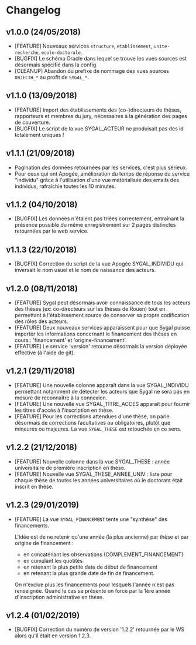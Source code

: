 # Changelog

## v1.0.0 (24/05/2018)

- [FEATURE] Nouveaux services `structure`, `etablissement`, `unite-recherche`, `ecole-doctorale`.
- [BUGFIX]  Le schéma Oracle dans lequel se trouve les vues sources est désormais spécifié dans la config.
- [CLEANUP] Abandon du prefixe de nommage des vues sources `OBJECTH_*` au profit de `SYGAL_*`. 

## v1.1.0 (13/09/2018)

- [FEATURE] Import des établissements des (co-)directeurs de thèses, rapporteurs et membres du jury, 
nécessaires à la génération des pages de couverture.
- [BUGFIX] Le script de la vue SYGAL_ACTEUR ne produisait pas des id totalement uniques !

## v1.1.1 (21/09/2018)

- Pagination des données retournées par les services, c'est plus sérieux.
- Pour ceux qui ont Apogée, amélioration du temps de réponse du service "individu" 
grâce à l'utilisation d'une vue matérialisée des emails des individus, rafraîchie toutes les 10 minutes.

## v1.1.2 (04/10/2018)

- [BUGFIX] Les données n'étaient pas triées correctement, entraînant la présence possible du même enregistrement
sur 2 pages distinctes retournées par le web service.

## v1.1.3 (22/10/2018)

- [BUGFIX] Correction du script de la vue Apogée SYGAL_INDIVIDU qui inversait le nom usuel et le nom de naissance 
des acteurs.

## v1.2.0 (08/11/2018)

- [FEATURE] Sygal peut désormais avoir connaissance de tous les acteurs des thèses (ex: co-directeurs sur les thèses de Rouen) 
            tout en permettant à l'établissement source de conserver sa propre codification des rôles des acteurs.
- [FEATURE] Deux nouveaux services apparaissent pour que Sygal puisse importer les informations concernant le financement 
            des thèses en cours : 'financement' et 'origine-financement'. 
- [FEATURE] Le service 'version' retourne désormais la version déployée effective (à l'aide de git).

## v1.2.1 (29/11/2018)

- [FEATURE] Une nouvelle colonne apparaît dans la vue SYGAL_INDIVIDU permettant notamment de détecter les acteurs que 
            Sygal ne sera pas en mesure de reconnaître à la connexion.
- [FEATURE] Une nouvelle vue SYGAL_TITRE_ACCES apparaît pour fournir les titres d'accès à l'inscription en thèse.  
- [FEATURE] Pour les corrections attendues d'une thèse, on parle désormais de corrections facultatives ou obligatoires, 
            plutôt que mineures ou majeures. La vue `SYGAL_THESE` est retouchée en ce sens.

## v1.2.2 (21/12/2018)

- [FEATURE] Nouvelle colonne dans la vue SYGAL_THESE : année universitaire de première inscription en thèse.
- [FEATURE] Nouvelle vue SYGAL_THESE_ANNEE_UNIV : liste pour chaque thèse de toutes les années universitaires 
            où le doctorant était inscrit en thèse.

## v1.2.3 (29/01/2019)

- [FEATURE] La vue `SYGAL_FINANCEMENT` tente une "synthèse" des financements. 

    L'idée est de ne retenir qu'une année (la plus ancienne) par thèse et par origine de financement :
    - en concaténant les observations (COMPLEMENT_FINANCEMENT)
    - en cumulant les quotités
    - en retenant la plus petite date de début de financement
    - en retenant la plus grande date de fin de financement.
    
    On n'exclue plus les financements pour lesquels l'année n'est pas renseignée. 
    Quand le cas se présente on force par la 1ère année d'inscription administrative en thèse.

## v1.2.4 (01/02/2019)

- [BUGFIX] Correction du numéro de version '1.2.2' retournée par le WS alors qu'il était en version 1.2.3. 
